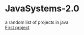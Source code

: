 # JavaSystems-2.0
a random list of projects in java<br  />
[First project](https://github.com/maccuci/JavaSystems)
